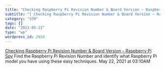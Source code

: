 ```yaml
---
title: "Checking Raspberry Pi Revision Number & Board Version – Raspberry Pi Spy"
subtitle: "[ Checking Raspberry Pi Revision Number & Board Version – Raspberry Pi Spy](https://www.raspberrypi-..."
category: "339"
tags: []
date: "2021-05-21"
type: "wp"
wordpress_id: 2910
---
```

[ Checking Raspberry Pi Revision Number & Board Version – Raspberry Pi Spy](https://www.raspberrypi-spy.co.uk/2012/09/checking-your-raspberry-pi-board-version/)
 Find the Raspberry Pi Revision Number and identify what Raspberry Pi model you have using these easy techniques.
May 22, 2021 at 03:10AM